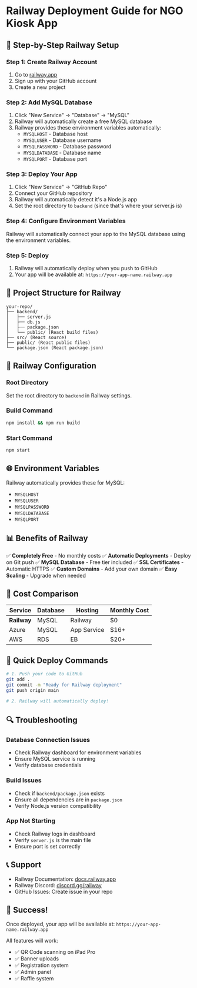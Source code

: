 # Railway Deployment Guide for NGO Kiosk App

## 🚀 Step-by-Step Railway Setup

### Step 1: Create Railway Account
1. Go to [railway.app](https://railway.app)
2. Sign up with your GitHub account
3. Create a new project

### Step 2: Add MySQL Database
1. Click "New Service" → "Database" → "MySQL"
2. Railway will automatically create a free MySQL database
3. Railway provides these environment variables automatically:
   - `MYSQLHOST` - Database host
   - `MYSQLUSER` - Database username
   - `MYSQLPASSWORD` - Database password
   - `MYSQLDATABASE` - Database name
   - `MYSQLPORT` - Database port

### Step 3: Deploy Your App
1. Click "New Service" → "GitHub Repo"
2. Connect your GitHub repository
3. Railway will automatically detect it's a Node.js app
4. Set the root directory to `backend` (since that's where your server.js is)

### Step 4: Configure Environment Variables
Railway will automatically connect your app to the MySQL database using the environment variables.

### Step 5: Deploy
1. Railway will automatically deploy when you push to GitHub
2. Your app will be available at: `https://your-app-name.railway.app`

## 📁 Project Structure for Railway

```
your-repo/
├── backend/
│   ├── server.js
│   ├── db.js
│   ├── package.json
│   └── public/ (React build files)
├── src/ (React source)
├── public/ (React public files)
└── package.json (React package.json)
```

## 🔧 Railway Configuration

### Root Directory
Set the root directory to `backend` in Railway settings.

### Build Command
```bash
npm install && npm run build
```

### Start Command
```bash
npm start
```

## 🌐 Environment Variables

Railway automatically provides these for MySQL:
- `MYSQLHOST`
- `MYSQLUSER`
- `MYSQLPASSWORD`
- `MYSQLDATABASE`
- `MYSQLPORT`

## 📊 Benefits of Railway

✅ **Completely Free** - No monthly costs
✅ **Automatic Deployments** - Deploy on Git push
✅ **MySQL Database** - Free tier included
✅ **SSL Certificates** - Automatic HTTPS
✅ **Custom Domains** - Add your own domain
✅ **Easy Scaling** - Upgrade when needed

## 🎯 Cost Comparison

| Service | Database | Hosting | Monthly Cost |
|---------|----------|---------|--------------|
| **Railway** | MySQL | Railway | $0 |
| Azure | MySQL | App Service | $16+ |
| AWS | RDS | EB | $20+ |

## 🚀 Quick Deploy Commands

```bash
# 1. Push your code to GitHub
git add .
git commit -m "Ready for Railway deployment"
git push origin main

# 2. Railway will automatically deploy!
```

## 🔍 Troubleshooting

### Database Connection Issues
- Check Railway dashboard for environment variables
- Ensure MySQL service is running
- Verify database credentials

### Build Issues
- Check if `backend/package.json` exists
- Ensure all dependencies are in `package.json`
- Verify Node.js version compatibility

### App Not Starting
- Check Railway logs in dashboard
- Verify `server.js` is the main file
- Ensure port is set correctly

## 📞 Support

- Railway Documentation: [docs.railway.app](https://docs.railway.app)
- Railway Discord: [discord.gg/railway](https://discord.gg/railway)
- GitHub Issues: Create issue in your repo

## 🎉 Success!

Once deployed, your app will be available at:
`https://your-app-name.railway.app`

All features will work:
- ✅ QR Code scanning on iPad Pro
- ✅ Banner uploads
- ✅ Registration system
- ✅ Admin panel
- ✅ Raffle system 